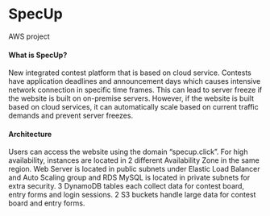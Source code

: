 # SpecUp
AWS project



#### **What is SpecUp?**

New integrated contest platform that is based on cloud service.
Contests have application deadlines and announcement days which causes intensive network connection in specific time frames. This can lead to server freeze if the website is built on on-premise servers. However, if the website is built based on cloud services, it can automatically scale based on current traffic demands and prevent server freezes. 


#### **Architecture**

Users can access the website using the domain “specup.click”. For high availability, instances are located in 2 different Availability Zone in the same region. Web Server is located in public subnets under Elastic Load Balancer and Auto Scaling group and RDS MySQL is located in private subnets for extra security. 3 DynamoDB tables each collect data for contest board, entry forms and login sessions. 2 S3 buckets handle large data for contest board and entry forms.


